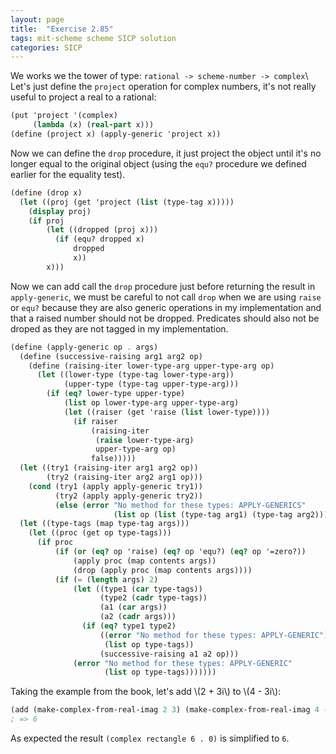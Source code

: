 ```yaml
---
layout: page
title:  "Exercise 2.85"
tags: mit-scheme scheme SICP solution
categories: SICP
---
```

We works we the tower of type: `rational -> scheme-number -> complex`\\
Let's just define the `project` operation for complex numbers, it's not really useful to project a real to a rational:
```scheme
(put 'project '(complex)
     (lambda (x) (real-part x)))
(define (project x) (apply-generic 'project x))
```
Now we can define the `drop` procedure, it just project the object until it's no longer equal to the original object (using the `equ?` procedure we defined earlier for the equality test).
```scheme
(define (drop x)
  (let ((proj (get 'project (list (type-tag x)))))
    (display proj)
    (if proj
        (let ((dropped (proj x)))
          (if (equ? dropped x)
              dropped
              x))
        x)))
```
Now we can add call the `drop` procedure just before returning the result in `apply-generic`, we must be careful to not call `drop` when we are using `raise` or `equ?` because they are also generic operations in my implementation and that a raised number should not be dropped. Predicates should also not be droped as they are not tagged in my implementation.
```scheme
(define (apply-generic op . args)
  (define (successive-raising arg1 arg2 op)
    (define (raising-iter lower-type-arg upper-type-arg op)
      (let ((lower-type (type-tag lower-type-arg))
            (upper-type (type-tag upper-type-arg)))
        (if (eq? lower-type upper-type)
            (list op lower-type-arg upper-type-arg)
            (let ((raiser (get 'raise (list lower-type))))
              (if raiser
                  (raising-iter
                   (raise lower-type-arg)
                   upper-type-arg op)
                  false)))))
  (let ((try1 (raising-iter arg1 arg2 op))
        (try2 (raising-iter arg2 arg1 op)))
    (cond (try1 (apply apply-generic try1))
          (try2 (apply apply-generic try2))
          (else (error "No method for these types: APPLY-GENERICS"
                       (list op (list (type-tag arg1) (type-tag arg2))))))))
  (let ((type-tags (map type-tag args)))
    (let ((proc (get op type-tags)))
      (if proc
          (if (or (eq? op 'raise) (eq? op 'equ?) (eq? op '=zero?))
              (apply proc (map contents args))
              (drop (apply proc (map contents args))))
          (if (= (length args) 2)
              (let ((type1 (car type-tags))
                    (type2 (cadr type-tags))
                    (a1 (car args))
                    (a2 (cadr args)))
                (if (eq? type1 type2)
                    ((error "No method for these types: APPLY-GENERIC")
                     (list op type-tags))
                    (successive-raising a1 a2 op)))
              (error "No method for these types: APPLY-GENERIC"
                     (list op type-tags)))))))
```
Taking the example from the book, let's add \\(2 + 3i\\) to \\(4 - 3i\\):
```scheme
(add (make-complex-from-real-imag 2 3) (make-complex-from-real-imag 4 -3))
; => 6
```
As expected the result `(complex rectangle 6 . 0)` is simplified to `6`.
